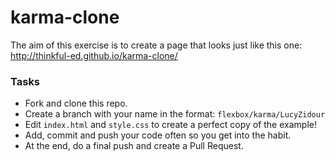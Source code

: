 # karma-clone

The aim of this exercise is to create a page that looks just like this one: http://thinkful-ed.github.io/karma-clone/

### Tasks

- Fork and clone this repo.
- Create a branch with your name in the format: `flexbox/karma/LucyZidour`
- Edit `index.html` and `style.css` to create a perfect copy of the example!
- Add, commit and push your code often so you get into the habit.
- At the end, do a final push and create a Pull Request.
